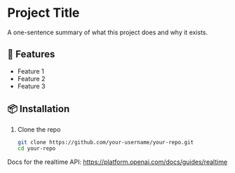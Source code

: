 # Project Title

A one-sentence summary of what this project does and why it exists.

## 🚀 Features

- Feature 1
- Feature 2
- Feature 3

## 📦 Installation

1. Clone the repo  
   ```bash
   git clone https://github.com/your-username/your-repo.git
   cd your-repo

Docs for the realtime API: https://platform.openai.com/docs/guides/realtime
